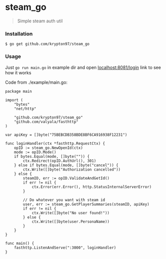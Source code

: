 # steam_go
> Simple steam auth util

### Installation
```
$ go get github.com/krypton97/steam_go
```
### Usage
Just <code>go run main.go</code> in example dir and open [localhost:8081/login](http://localhost:8081/login) link to see how it works

Code from ./example/main.go:
```
package main

import (
	"bytes"
	"net/http"

	"github.com/krypton97/steam_go"
	"github.com/valyala/fasthttp"
)

var apiKey = []byte("75BEBCDB358BDE8BF6CA916938F12231")

func loginHandler(ctx *fasthttp.RequestCtx) {
	opID := steam_go.NewOpenId(ctx)
	mode := opID.Mode()
	if bytes.Equal(mode, []byte("")) {
		ctx.Redirect(opID.AuthUrl(), 301)
	} else if bytes.Equal(mode, []byte("cancel")) {
		ctx.Write([]byte("Authorization cancelled"))
	} else {
		steamID, err := opID.ValidateAndGetId()
		if err != nil {
			ctx.Error(err.Error(), http.StatusInternalServerError)
		}

		// Do whatever you want with steam id
		user, err := steam_go.GetPlayerSummaries(steamID, apiKey)
		if err != nil {
			ctx.Write([]byte("No user found!"))
		} else {
			ctx.Write([]byte(user.PersonaName))
		}
	}
}

func main() {
	fasthttp.ListenAndServe(":3000", loginHandler)
}

```
